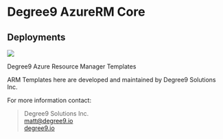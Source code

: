 # Degree9 AzureRM Core

## Deployments

<a href="https://portal.azure.com/#create/Microsoft.Template/uri/https%3A%2F%2Fraw.githubusercontent.com%2Fdegree9%2FAzureRM%2Fmaster%2FD9Core%2Fazuredeploy.json" target="_blank">
    <img src="http://azuredeploy.net/deploybutton.png"/>
</a>

Degree9 Azure Resource Manager Templates

ARM Templates here are developed and maintained by Degree9 Solutions Inc.

For more information contact:

>Degree9 Solutions Inc.  
>matt@degree9.io  
>[degree9.io](http://degree9.io)
